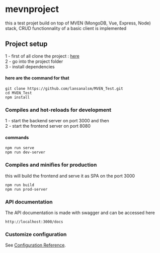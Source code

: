 # mevnproject
this a test projet build on top of MVEN (MongoDB, Vue, Express, Node) stack,
CRUD functionnality of a basic client is implemented

## Project setup
1 - first of all clone the project : [here](https://github.com/lansanalsm/MVEN_Test.git) <br/>
2 - go into the project folder <br/>
3 - install dependencies

#### here are the command for that

```
git clone https://github.com/lansanalsm/MVEN_Test.git
cd MVEN_Test
npm install
```

### Compiles and hot-reloads for development
1 - start the backend server on port 3000 and then <br/>
2 - start the frontend server on port 8080
#### commands
```
npm run serve
npm run dev-server
```

### Compiles and minifies for production
this will build the frontend and serve it as SPA on the port 3000

```
npm run build
npm run prod-server
```

### API documentation
The API documentation is made with swagger and can be accessed here

```
http://localhost:3000/docs
```


### Customize configuration
See [Configuration Reference](https://cli.vuejs.org/config/).

